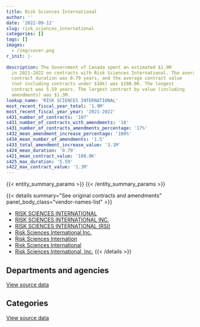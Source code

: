 ```yaml
---
title: Risk Sciences International
author: ''
date: '2022-09-12'
slug: risk_sciences_international
categories: []
tags: []
images:
  - /img/cover.png
r_init: |-
  
description: The Government of Canada spent an estimated $1.9M
  in 2021-2022 on contracts with Risk Sciences International. The average
  contract duration was 0.79 years, and the average contract value
  (not including contracts under $10k) was $100.0K. The longest
  contract was 5.59 years. The largest contract by value (including
  amendments) was $1.3M.
lookup_name: 'RISK SCIENCES INTERNATIONAL'
most_recent_fiscal_year_total: '1.9M'
most_recent_fiscal_year_year: '2021-2022'
s431_number_of_contracts: '107'
s431_number_of_contracts_with_amendments: '18'
s431_number_of_contracts_amendments_percentage: '17%'
s432_mean_amendment_increase_percentage: '100%'
s434_mean_number_of_amendments: '1.5'
s433_total_amendment_increase_value: '3.1M'
s424_mean_duration: '0.79'
s421_mean_contract_value: '100.0K'
s425_max_duration: '5.59'
s422_max_contract_value: '1.3M'
---
```


<script src="/rmarkdown-libs/htmlwidgets/htmlwidgets.js"></script>
<link href="/rmarkdown-libs/datatables-css/datatables-crosstalk.css" rel="stylesheet" />
<script src="/rmarkdown-libs/datatables-binding/datatables.js"></script>
<script src="/rmarkdown-libs/jquery/jquery-3.6.0.min.js"></script>
<link href="/rmarkdown-libs/dt-core-bootstrap/css/dataTables.bootstrap.min.css" rel="stylesheet" />
<link href="/rmarkdown-libs/dt-core-bootstrap/css/dataTables.bootstrap.extra.css" rel="stylesheet" />
<script src="/rmarkdown-libs/dt-core-bootstrap/js/jquery.dataTables.min.js"></script>
<script src="/rmarkdown-libs/dt-core-bootstrap/js/dataTables.bootstrap.min.js"></script>
<link href="/rmarkdown-libs/crosstalk/css/crosstalk.min.css" rel="stylesheet" />
<script src="/rmarkdown-libs/crosstalk/js/crosstalk.min.js"></script>
<script src="/rmarkdown-libs/htmlwidgets/htmlwidgets.js"></script>
<link href="/rmarkdown-libs/datatables-css/datatables-crosstalk.css" rel="stylesheet" />
<script src="/rmarkdown-libs/datatables-binding/datatables.js"></script>
<script src="/rmarkdown-libs/jquery/jquery-3.6.0.min.js"></script>
<link href="/rmarkdown-libs/dt-core-bootstrap/css/dataTables.bootstrap.min.css" rel="stylesheet" />
<link href="/rmarkdown-libs/dt-core-bootstrap/css/dataTables.bootstrap.extra.css" rel="stylesheet" />
<script src="/rmarkdown-libs/dt-core-bootstrap/js/jquery.dataTables.min.js"></script>
<script src="/rmarkdown-libs/dt-core-bootstrap/js/dataTables.bootstrap.min.js"></script>
<link href="/rmarkdown-libs/crosstalk/css/crosstalk.min.css" rel="stylesheet" />
<script src="/rmarkdown-libs/crosstalk/js/crosstalk.min.js"></script>

{{< entity_summary_params >}}
{{< /entity_summary_params >}}

{{< details summary="See original contracts and amendments" panel_body_class="vendor-names-list" >}}
- [RISK SCIENCES INTERNATIONAL](https://search.open.canada.ca/en/ct/?sort=contract_value_f%20desc&page=1&search_text=%22RISK%20SCIENCES%20INTERNATIONAL%22)
- [RISK SCIENCES INTERNATIONAL INC.](https://search.open.canada.ca/en/ct/?sort=contract_value_f%20desc&page=1&search_text=%22RISK%20SCIENCES%20INTERNATIONAL%20INC.%22)
- [RISK SCIENCES INTERNATIONAL (RSI)](https://search.open.canada.ca/en/ct/?sort=contract_value_f%20desc&page=1&search_text=%22RISK%20SCIENCES%20INTERNATIONAL%20%28RSI%29%22)
- [Risk Sciences International Inc.](https://search.open.canada.ca/en/ct/?sort=contract_value_f%20desc&page=1&search_text=%22Risk%20Sciences%20International%20Inc.%22)
- [Risk Sciences Internation](https://search.open.canada.ca/en/ct/?sort=contract_value_f%20desc&page=1&search_text=%22Risk%20Sciences%20Internation%22)
- [Risk Sciences International](https://search.open.canada.ca/en/ct/?sort=contract_value_f%20desc&page=1&search_text=%22Risk%20Sciences%20International%22)
- [Risk Sciences International, Inc.](https://search.open.canada.ca/en/ct/?sort=contract_value_f%20desc&page=1&search_text=%22Risk%20Sciences%20International%2c%20Inc.%22)
{{< /details >}}

## Departments and agencies

<div id="htmlwidget-1" style="width:100%;height:auto;" class="datatables html-widget"></div>
<script type="application/json" data-for="htmlwidget-1">{"x":{"style":"bootstrap","filter":"none","vertical":false,"data":[["<a href=\"/departments/cfia-acia/\">Canadian Food Inspection Agency<\/a>","<a href=\"/departments/dfo-mpo/\">Fisheries and Oceans Canada<\/a>","<a href=\"/departments/dnd-mdn/\">National Defence<\/a>","<a href=\"/departments/ec/\">Environment and Climate Change Canada<\/a>","<a href=\"/departments/hc-sc/\">Health Canada<\/a>","<a href=\"/departments/ic/\">Innovation, Science and Economic Development Canada<\/a>","<a href=\"/departments/nrcan-rncan/\">Natural Resources Canada<\/a>","<a href=\"/departments/opc-cpvp/\">Office of the Privacy Commissioner of Canada<\/a>","<a href=\"/departments/phac-aspc/\">Public Health Agency of Canada<\/a>","<a href=\"/departments/ps-sp/\">Public Safety Canada<\/a>","<a href=\"/departments/pwgsc-tpsgc/\">Public Services and Procurement Canada<\/a>","<a href=\"/departments/tc/\">Transport Canada<\/a>"],[210028.96,24860,null,218264.88,811092.66,null,19323,null,null,null,176178.4,89579.88],[157448.12,null,null,383502.06,553265.78,null,null,null,206758.54,23447.5,30219.43,400911.48],[190244.07,8115.75,225219.17,357526.93,409119.16,49078.71,null,39816,350428.73,null,290.57,369113.57],[196134.89,31434.25,null,42243.82,531295.73,365064.31,null,37290,368508.73,null,null,369113.57]],"container":"<table class=\"table table-striped table-hover row-border order-column display\">\n  <thead>\n    <tr>\n      <th>Department<\/th>\n      <th>2018-2019<\/th>\n      <th>2019-2020<\/th>\n      <th>2020-2021<\/th>\n      <th>2021-2022<\/th>\n    <\/tr>\n  <\/thead>\n<\/table>","options":{"order":[[4,"desc"]],"pageLength":10,"autoWidth":true,"columnDefs":[{"targets":1,"render":"function(data, type, row, meta) {\n    return type !== 'display' ? data : DTWidget.formatCurrency(data, \"$\", 2, 3, \",\", \".\", true, null);\n  }"},{"targets":2,"render":"function(data, type, row, meta) {\n    return type !== 'display' ? data : DTWidget.formatCurrency(data, \"$\", 2, 3, \",\", \".\", true, null);\n  }"},{"targets":3,"render":"function(data, type, row, meta) {\n    return type !== 'display' ? data : DTWidget.formatCurrency(data, \"$\", 2, 3, \",\", \".\", true, null);\n  }"},{"targets":4,"render":"function(data, type, row, meta) {\n    return type !== 'display' ? data : DTWidget.formatCurrency(data, \"$\", 2, 3, \",\", \".\", true, null);\n  }"},{"width":"16%","targets":[1,2,3,4]},{"className":"dt-right","targets":[1,2,3,4]}],"orderClasses":false}},"evals":["options.columnDefs.0.render","options.columnDefs.1.render","options.columnDefs.2.render","options.columnDefs.3.render"],"jsHooks":[]}</script>
<p class="text-right">
<a href="https://github.com/GoC-Spending/contracts-data/tree/main/data/out/vendors/risk_sciences_international/summary_by_fiscal_year_by_department.csv" class="source-data-link btn btn-link">View source data</a>
</p>

## Categories

<div id="htmlwidget-2" style="width:100%;height:auto;" class="datatables html-widget"></div>
<script type="application/json" data-for="htmlwidget-2">{"x":{"style":"bootstrap","filter":"none","vertical":false,"data":[["<a href=\"/categories/facilities_and_construction/\">Facilities and construction<\/a>","<a href=\"/categories/professional_services/\">Professional services<\/a>","<a href=\"/categories/information_technology/\">Information technology<\/a>","<a href=\"/categories/medical/\">Medical<\/a>"],[null,1362540.84,186786.94,null],[30219.43,1197760.52,527572.96,null],[225509.74,1214085.28,559357.63,null],[39360.16,1296700.67,565248.46,39776]],"container":"<table class=\"table table-striped table-hover row-border order-column display\">\n  <thead>\n    <tr>\n      <th>Category<\/th>\n      <th>2018-2019<\/th>\n      <th>2019-2020<\/th>\n      <th>2020-2021<\/th>\n      <th>2021-2022<\/th>\n    <\/tr>\n  <\/thead>\n<\/table>","options":{"order":[[4,"desc"]],"dom":"t","pageLength":30,"autoWidth":true,"columnDefs":[{"targets":1,"render":"function(data, type, row, meta) {\n    return type !== 'display' ? data : DTWidget.formatCurrency(data, \"$\", 2, 3, \",\", \".\", true, null);\n  }"},{"targets":2,"render":"function(data, type, row, meta) {\n    return type !== 'display' ? data : DTWidget.formatCurrency(data, \"$\", 2, 3, \",\", \".\", true, null);\n  }"},{"targets":3,"render":"function(data, type, row, meta) {\n    return type !== 'display' ? data : DTWidget.formatCurrency(data, \"$\", 2, 3, \",\", \".\", true, null);\n  }"},{"targets":4,"render":"function(data, type, row, meta) {\n    return type !== 'display' ? data : DTWidget.formatCurrency(data, \"$\", 2, 3, \",\", \".\", true, null);\n  }"},{"width":"16%","targets":[1,2,3,4]},{"className":"dt-right","targets":[1,2,3,4]}],"orderClasses":false,"lengthMenu":[10,25,30,50,100]}},"evals":["options.columnDefs.0.render","options.columnDefs.1.render","options.columnDefs.2.render","options.columnDefs.3.render"],"jsHooks":[]}</script>
<p class="text-right">
<a href="https://github.com/GoC-Spending/contracts-data/tree/main/data/out/vendors/risk_sciences_international/summary_by_fiscal_year_by_category.csv" class="source-data-link btn btn-link">View source data</a>
</p>
